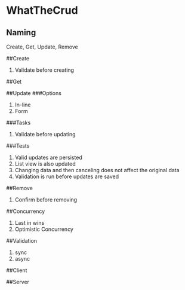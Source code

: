 # WhatTheCrud

## Naming
Create, Get, Update, Remove

##Create
  1. Validate before creating

##Get

##Update
###Options
  1. In-line
  2. Form
  
###Tasks
  1. Validate before updating

###Tests
  1. Valid updates are persisted
  1. List view is also updated
  1. Changing data and then canceling does not affect the original data
  1. Validation is run before updates are saved
  
##Remove
 1. Confirm before removing

##Concurrency
  1. Last in wins
  2. Optimistic Concurrency

##Validation
  1. sync
  2. async
    
##Client

##Server
